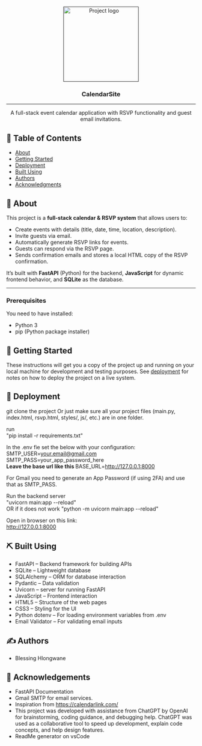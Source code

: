 <p align="center">
  <a href="" rel="noopener">
 <img width=200px height=200px src="https://cdn-icons-png.flaticon.com/512/747/747310.png" alt="Project logo"></a>
</p>

<h3 align="center">CalendarSite</h3>

---

<p align="center">  
A full-stack event calendar application with RSVP functionality and guest email invitations.
    <br>  
</p>

## 📝 Table of Contents

- [About](#about)
- [Getting Started](#getting_started)
- [Deployment](#deployment)
- [Built Using](#built_using)
- [Authors](#authors)
- [Acknowledgments](#acknowledgement)

## 🧐 About <a name = "about"></a>

This project is a **full-stack calendar & RSVP system** that allows users to:
- Create events with details (title, date, time, location, description).
- Invite guests via email.
- Automatically generate RSVP links for events.
- Guests can respond via the RSVP page.
- Sends confirmation emails and stores a local HTML copy of the RSVP confirmation.


It’s built with **FastAPI** (Python) for the backend, **JavaScript** for dynamic frontend behavior, and **SQLite** as the database.

---


### Prerequisites

You need to have installed:

- Python 3
- pip (Python package installer)


## 🏁 Getting Started <a name = "getting_started"></a>

These instructions will get you a copy of the project up and running on your local machine for development and testing purposes. See [deployment](#deployment) for notes on how to deploy the project on a live system.




## 🚀 Deployment <a name = "deployment"></a>

git clone the project
Or just make sure all your project files (main.py, index.html, rsvp.html, styles/, js/, etc.) are in one folder.

run<br> 
"pip install -r requirements.txt"

In the .env fie set the below with your configuration:<br>
SMTP_USER=your.email@gmail.com<br>
SMTP_PASS=your_app_password_here<br>
<b> Leave the base url like this </b>
BASE_URL=http://127.0.0.1:8000

For Gmail you need to generate an App Password (if using 2FA) and use that as SMTP_PASS.

Run the backend server
<br>
"uvicorn main:app --reload" <br>
OR if it does not work
"python -m uvicorn main:app --reload"

Open in browser on this link:
<br>
http://127.0.0.1:8000


## ⛏️ Built Using <a name = "built_using"></a>

- FastAPI – Backend framework for building APIs
- SQLite – Lightweight database
- SQLAlchemy – ORM for database interaction
- Pydantic – Data validation 
- Uvicorn – server for running FastAPI
- JavaScript  – Frontend interaction
- HTML5 – Structure of the web pages
- CSS3 – Styling for the UI
- Python dotenv – For loading environment variables from .env
- Email Validator – For validating email inputs


## ✍️ Authors <a name = "authors"></a>

- Blessing Hlongwane


## 🎉 Acknowledgements <a name = "acknowledgement"></a>

- FastAPI Documentation 
- Gmail SMTP for email services.
- Inspiration from https://calendarlink.com/
- This project was developed with assistance from ChatGPT by OpenAI for brainstorming, coding guidance, and debugging help.
ChatGPT was used as a collaborative tool to speed up development, explain code concepts, and help design features.
- ReadMe generator on vsCode
